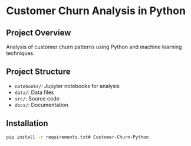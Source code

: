 # Customer Churn Analysis in Python

## Project Overview
Analysis of customer churn patterns using Python and machine learning techniques.

## Project Structure
- `notebooks/`: Jupyter notebooks for analysis
- `data/`: Data files
- `src/`: Source code
- `docs/`: Documentation

## Installation
```bash
pip install -r requirements.txt# Customer-Churn-Python
